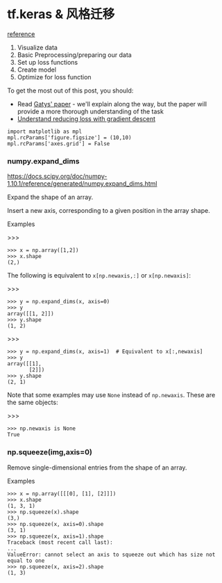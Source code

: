 # tf.keras & 风格迁移

[reference](https://github.com/tensorflow/models/blob/master/research/nst_blogpost/4_Neural_Style_Transfer_with_Eager_Execution.ipynb)

1. Visualize data
2. Basic Preprocessing/preparing our data
3. Set up loss functions
4. Create model
5. Optimize for loss function

To get the most out of this post, you should:

- Read [Gatys' paper](https://arxiv.org/abs/1508.06576) - we'll explain along the way, but the paper will provide a more thorough understanding of the task
- [Understand reducing loss with gradient descent](https://developers.google.com/machine-learning/crash-course/reducing-loss/gradient-descent)



```
import matplotlib as mpl
mpl.rcParams['figure.figsize'] = (10,10)
mpl.rcParams['axes.grid'] = False
```

### numpy.expand_dims

https://docs.scipy.org/doc/numpy-1.10.1/reference/generated/numpy.expand_dims.html

Expand the shape of an array.

Insert a new axis, corresponding to a given position in the array shape.

Examples

\>>>

```
>>> x = np.array([1,2])
>>> x.shape
(2,)
```

The following is equivalent to `x[np.newaxis,:]` or `x[np.newaxis]`:

\>>>

```
>>> y = np.expand_dims(x, axis=0)
>>> y
array([[1, 2]])
>>> y.shape
(1, 2)
```

\>>>

```
>>> y = np.expand_dims(x, axis=1)  # Equivalent to x[:,newaxis]
>>> y
array([[1],
       [2]])
>>> y.shape
(2, 1)
```

Note that some examples may use `None` instead of `np.newaxis`. These are the same objects:

\>>>

```
>>> np.newaxis is None
True
```

### np.squeeze(img,axis=0)

Remove single-dimensional entries from the shape of an array.

Examples

```
>>> x = np.array([[[0], [1], [2]]])
>>> x.shape
(1, 3, 1)
>>> np.squeeze(x).shape
(3,)
>>> np.squeeze(x, axis=0).shape
(3, 1)
>>> np.squeeze(x, axis=1).shape
Traceback (most recent call last):
...
ValueError: cannot select an axis to squeeze out which has size not equal to one
>>> np.squeeze(x, axis=2).shape
(1, 3)
```

